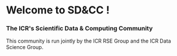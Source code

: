 
# Welcome to SD&CC !
### The ICR's Scientific Data & Computing Community

This community is run jointly by the ICR RSE Group and the ICR Data Science Group.
